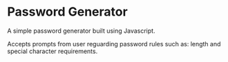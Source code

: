 # Password Generator

A simple password generator built using Javascript.

Accepts prompts from user reguarding password rules such as: length and special
character requirements.
